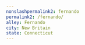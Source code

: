 ```yaml
---
﻿nonslashpermalink2: fernando
permalink2: /fernando/
alley: Fernando
city: New Britain
state: Connecticut
---
```

